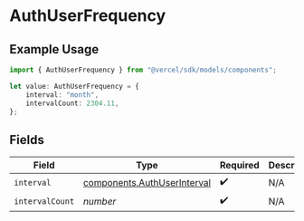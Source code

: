 # AuthUserFrequency

## Example Usage

```typescript
import { AuthUserFrequency } from "@vercel/sdk/models/components";

let value: AuthUserFrequency = {
    interval: "month",
    intervalCount: 2304.11,
};
```

## Fields

| Field                                                                      | Type                                                                       | Required                                                                   | Description                                                                |
| -------------------------------------------------------------------------- | -------------------------------------------------------------------------- | -------------------------------------------------------------------------- | -------------------------------------------------------------------------- |
| `interval`                                                                 | [components.AuthUserInterval](../../models/components/authuserinterval.md) | :heavy_check_mark:                                                         | N/A                                                                        |
| `intervalCount`                                                            | *number*                                                                   | :heavy_check_mark:                                                         | N/A                                                                        |